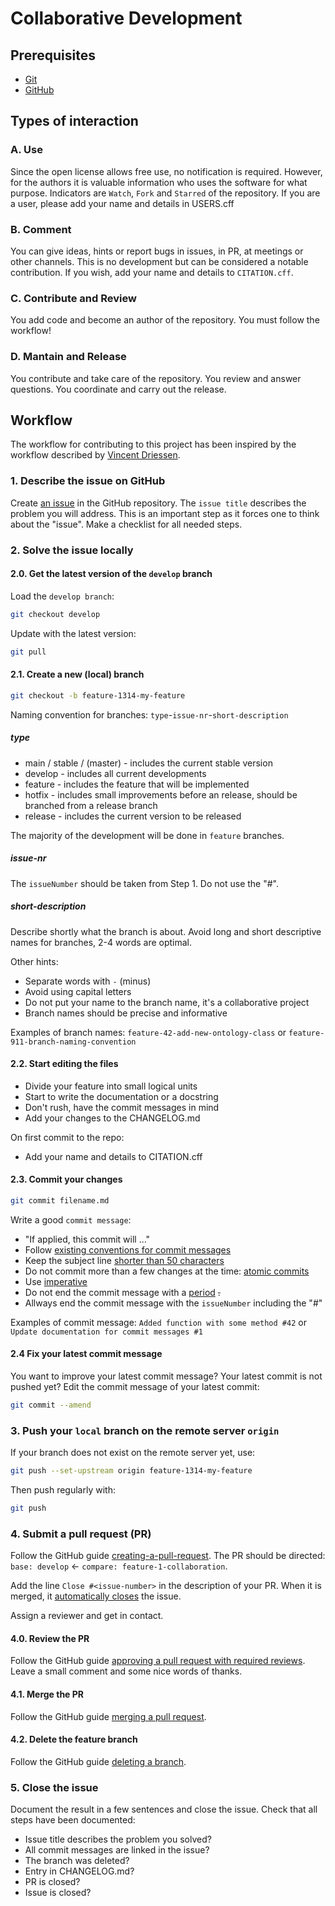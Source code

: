 # Collaborative Development

## Prerequisites

- [Git](https://git-scm.com/)
- [GitHub](https://github.com/)

## Types of interaction

### A. Use

Since the open license allows free use, no notification is required. 
However, for the authors it is valuable information who uses the software for what purpose. 
Indicators are `Watch`, `Fork` and `Starred` of the repository. 
If you are a user, please add your name and details in USERS.cff

### B. Comment

You can give ideas, hints or report bugs in issues, in PR, at meetings or other channels. 
This is no development but can be considered a notable contribution. 
If you wish, add your name and details to `CITATION.cff`.

### C. Contribute and Review

You add code and become an author of the repository. 
You must follow the workflow!

### D. Mantain and Release

You contribute and take care of the repository. 
You review and answer questions. 
You coordinate and carry out the release.


## Workflow

The workflow for contributing to this project has been inspired by the workflow described by [Vincent Driessen](https://nvie.com/posts/a-successful-git-branching-model/).


### 1. Describe the issue on GitHub

Create [an issue](https://help.github.com/en/articles/creating-an-issue)
in the GitHub repository. 
The `issue title` describes the problem you will address. 
This is an important step as it forces one to think about the "issue".
Make a checklist for all needed steps.


### 2. Solve the issue locally

#### 2.0. Get the latest version of the `develop` branch

Load the `develop branch`:
```bash
git checkout develop
```

Update with the latest version:
```bash
git pull
```

#### 2.1. Create a new (local) branch

```bash
git checkout -b feature-1314-my-feature
```

Naming convention for branches: `type`-`issue-nr`-`short-description`

##### type

* main / stable / (master) - includes the current stable version
* develop - includes all current developments
* feature - includes the feature that will be implemented
* hotfix - includes small improvements before an release, should be branched from a release branch
* release - includes the current version to be released

The majority of the development will be done in `feature` branches.

##### issue-nr

The `issueNumber` should be taken from Step 1. Do not use the "#". 

##### short-description

Describe shortly what the branch is about. 
Avoid long and short descriptive names for branches, 2-4 words are optimal.

Other hints:
- Separate words with `-` (minus)
- Avoid using capital letters
- Do not put your name to the branch name, it's a collaborative project
- Branch names should be precise and informative

Examples of branch names: `feature-42-add-new-ontology-class` or `feature-911-branch-naming-convention`

#### 2.2. Start editing the files

- Divide your feature into small logical units
- Start to write the documentation or a docstring
- Don't rush, have the commit messages in mind
- Add your changes to the CHANGELOG.md

On first commit to the repo:
- Add your name and details to CITATION.cff

#### 2.3. Commit your changes 

```bash
git commit filename.md
``` 

Write a good `commit message`:
- "If applied, this commit will ..."
- Follow [existing conventions for commit messages](https://chris.beams.io/posts/git-commit)
- Keep the subject line [shorter than 50 characters](https://chris.beams.io/posts/git-commit/#limit-50)
- Do not commit more than a few changes at the time: [atomic commits](https://en.wikipedia.org/wiki/Atomic_commit)
- Use [imperative](https://chris.beams.io/posts/git-commit/#imperative)
- Do not end the commit message with a [period](https://chris.beams.io/posts/git-commit/#end) ~~.~~ 
- Allways end the commit message with the `issueNumber` including the "#"

Examples of commit message: `Added function with some method #42` or `Update documentation for commit messages #1`

#### 2.4 Fix your latest commit message

You want to improve your latest commit message? 
Your latest commit is not pushed yet? 
Edit the commit message of your latest commit:

```bash
git commit --amend
```


### 3. Push your `local` branch on the remote server `origin`

If your branch does not exist on the remote server yet, use:

```bash
git push --set-upstream origin feature-1314-my-feature
```

Then push regularly with:

```bash
git push
```


### 4. Submit a pull request (PR)

Follow the GitHub guide [creating-a-pull-request](https://help.github.com/en/articles/creating-a-pull-request).
The PR should be directed: `base: develop` <- `compare: feature-1-collaboration`.

Add the line `Close #<issue-number>` in the description of your PR.
When it is merged, it [automatically closes](https://help.github.com/en/github/managing-your-work-on-github/closing-issues-using-keywords) the issue.

Assign a reviewer and get in contact.

#### 4.0. Review the PR

Follow the GitHub guide [approving a pull request with required reviews](https://docs.github.com/en/pull-requests/collaborating-with-pull-requests/reviewing-changes-in-pull-requests/approving-a-pull-request-with-required-reviews).
Leave a small comment and some nice words of thanks.

#### 4.1. Merge the PR

Follow the GitHub guide [merging a pull request](https://docs.github.com/en/pull-requests/collaborating-with-pull-requests/incorporating-changes-from-a-pull-request/merging-a-pull-request).

#### 4.2. Delete the feature branch

Follow the GitHub guide [deleting a branch](https://docs.github.com/en/pull-requests/collaborating-with-pull-requests/proposing-changes-to-your-work-with-pull-requests/creating-and-deleting-branches-within-your-repository#deleting-a-branch).

### 5. Close the issue

Document the result in a few sentences and close the issue.
Check that all steps have been documented:

- Issue title describes the problem you solved?
- All commit messages are linked in the issue?
- The branch was deleted?
- Entry in CHANGELOG.md?
- PR is closed?
- Issue is closed?

